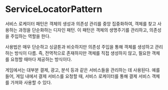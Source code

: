 # ServiceLocatorPattern

서비스 로케이터 패턴은 객체의 생성과 의존성 관리를 중앙 집중화하여, 객체를 찾고 사용하는 과정을 단순화하는 디자인 패턴. 이 패턴은 객체의 생명주기를 관리하고, 의존성을 주입하는 역할을 한다.

사용법은 매우 단순하고 싱글톤과 비슷하지만 의존성 주입을 통해 객체를 생성하고 관리하는 방식이 다름. 즉, 전역적으로 존재하지만 객체를 직접 생성하지 않고, 필요한 객체를 요청할 때마다 제공하는 방식이다.

게임에서는 대부분 결제, 광고, 분석 등과 같은 서비스들을 관리하는 데 사용된다. 예를 들어, 게임 내에서 결제 서비스를 요청할 때, 서비스 로케이터를 통해 결제 서비스 객체를 가져와 사용할 수 있다.